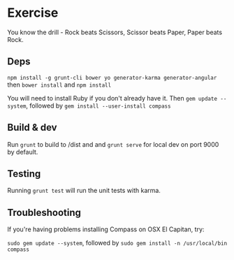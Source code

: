 # Exercise

You know the drill - Rock beats Scissors, Scissor beats Paper, Paper beats Rock.

## Deps

`npm install -g grunt-cli bower yo generator-karma generator-angular` then `bower install` and `npm install`

You will need to install Ruby if you don't already have it. Then `gem update --system`, followed by `gem install --user-install compass`

## Build & dev

Run `grunt` to build to /dist and and `grunt serve` for local dev on port 9000 by default.

## Testing

Running `grunt test` will run the unit tests with karma.

## Troubleshooting

If you're having problems installing Compass on OSX El Capitan, try:

`sudo gem update --system`, followed by `sudo gem install -n /usr/local/bin compass`
